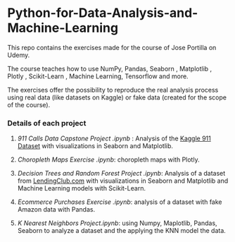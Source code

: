 # Python-for-Data-Analysis-and-Machine-Learning

This repo contains the exercises made for the course of Jose Portilla on Udemy.

The course teaches how to use NumPy, Pandas, Seaborn , Matplotlib , Plotly , Scikit-Learn , Machine Learning, Tensorflow and more.

The exercises offer the possibility to reproduce the real analysis process using real data (like datasets on Kaggle) or fake data (created for the scope of the course).

### Details of each project ###

1. *911 Calls Data Capstone Project .ipynb* : Analysis of the [Kaggle 911 Dataset](https://www.kaggle.com/mchirico/montcoalert) with visualizations in Seaborn and Matplotlib.

2. *Choropleth Maps Exercise .ipynb*: choropleth maps with Plotly.

3. *Decision Trees and Random Forest Project .ipynb*: Analysis of a dataset from [LendingClub.com](https://www.lendingclub.com/) with visualizations in Seaborn and Matplotlib and Machine Learning models with Scikit-Learn.

4. *Ecommerce Purchases Exercise .ipynb*: analysis of a dataset with fake Amazon data with Pandas.

5. *K Nearest Neighbors Project.ipynb*: using Numpy, Maplotlib, Pandas, Seaborn to analyze a dataset and the applying the KNN model the data.
